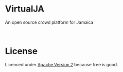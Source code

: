 <h1>VirtualJA</h1>
<p>An open source crowd platform for Jamaica</p>

<br />

<h1>License</h1>
Licenced under <a href="http://www.apache.org/licenses/LICENSE-2.0.html">Apache Version 2</a> because free is good.